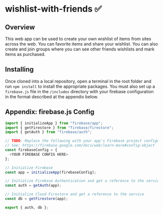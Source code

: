 # wishlist-with-friends ✅

## Overview 

This web app can be used to create your own wishlist of items from sites across the web. You can favorite items and share your wishlist. You can also create and join groups where you can see other friends wishlists and mark items as purchased. 

## Installing

Once cloned into a local repository, open a terminal in the root folder and run `npm install` to install the appropriate packages. You must also set up a `firebase.js` file in the `/includes` directory with your firebase configuration in the format described at the appendix below.

## Appendix: firebase.js Config

```javascript
import { initializeApp } from "firebase/app";
import { getFirestore } from "firebase/firestore";
import { getAuth } from "firebase/auth";

// TODO: Replace the following with your app's Firebase project configuration
// See: https://firebase.google.com/docs/web/learn-more#config-object
const firebaseConfig = {
  <YOUR FIREBASE CONFIG HERE>
};

// Initialize Firebase
const app = initializeApp(firebaseConfig);

// Initialize Firebase Authentication and get a reference to the service
const auth = getAuth(app);

// Initialize Cloud Firestore and get a reference to the service
const db = getFirestore(app);

export { auth, db };
```
